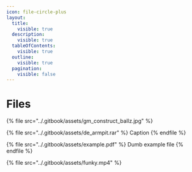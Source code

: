 ```yaml
---
icon: file-circle-plus
layout:
  title:
    visible: true
  description:
    visible: true
  tableOfContents:
    visible: true
  outline:
    visible: true
  pagination:
    visible: false
---
```


# Files

{% file src="../.gitbook/assets/gm_construct_ballz.jpg" %}

{% file src="../.gitbook/assets/de_armpit.rar" %}
Caption
{% endfile %}

{% file src="../.gitbook/assets/example.pdf" %}
Dumb example file
{% endfile %}

{% file src="../.gitbook/assets/funky.mp4" %}

